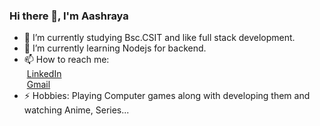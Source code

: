 ### Hi there 👋, I'm Aashraya
- 🔭 I’m currently studying Bsc.CSIT and like full stack development.
- 🌱 I’m currently learning Nodejs for backend.
- 📫 How to reach me:   
&nbsp;[LinkedIn](https://www.linkedin.com/in/aashraya-bhattarai-16a7072a7/)   
&nbsp;[Gmail](mailto:aashraya467@gmail.com)  
- ⚡ Hobbies: Playing Computer games along with developing them and watching Anime, Series...
<!---  
- 🔭 I’m currently working on ...
- 🌱 I’m currently learning ...
- 🤔 I’m looking for help with ...
- 💬 Ask me about ...
- 📫 How to reach me: ...
- 😄 Pronouns: ...
- ⚡ Fun fact: ...
-->
